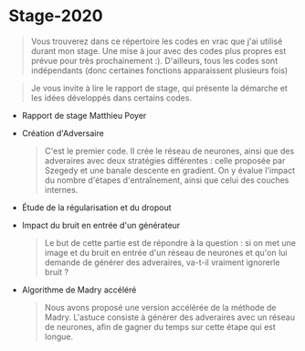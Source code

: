 # Stage-2020

>Vous trouverez dans ce répertoire les codes en vrac que j'ai utilisé durant mon stage.
Une mise à jour avec des codes plus propres est prévue pour très prochainement :).
D'ailleurs, tous les codes sont indépendants (donc certaines fonctions apparaissent plusieurs fois)

>Je vous invite à lire le rapport de stage, qui présente la démarche et les idées développés dans certains codes.

* Rapport de stage Matthieu Poyer
* Création d'Adversaire
  >C'est le premier code. Il crée le réseau de neurones, ainsi que des adveraires avec deux stratégies différentes : celle proposée par Szegedy et une banale descente en gradient. On y évalue l'impact du nombre d'étapes d'entraînement, ainsi que celui des couches internes.
* Étude de la régularisation et du dropout

* Impact du bruit en entrée d'un générateur
  >Le but de cette partie est de répondre à la question : si on met une image et du bruit en entrée d'un réseau de neurones et qu'on lui demande de générer des adveraires, va-t-il vraiment ignorerle bruit ? 
  
* Algorithme de Madry accéléré
  >Nous avons proposé une version accélérée de la méthode de Madry. L'astuce consiste à générer des adveraires avec un réseau de neurones, afin de gagner du temps sur cette étape qui est longue.
